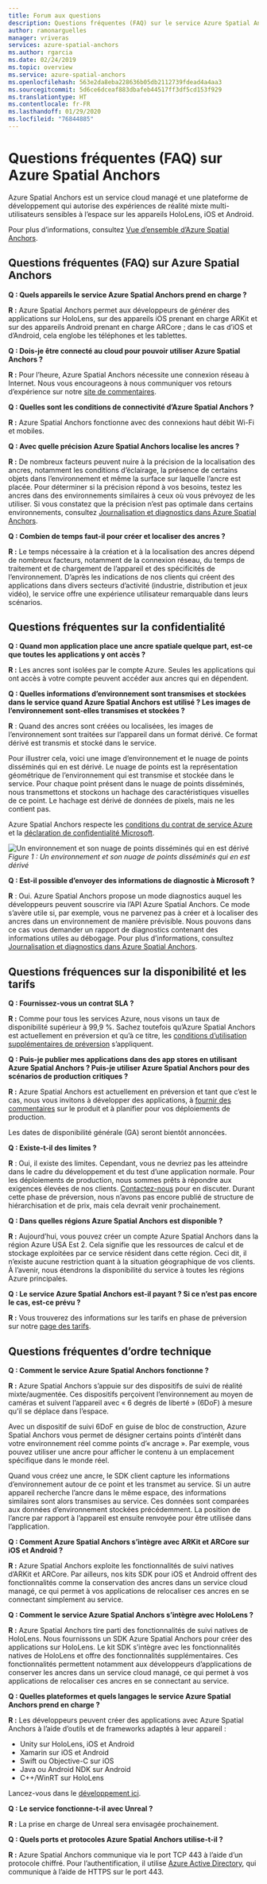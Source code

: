 ```yaml
---
title: Forum aux questions
description: Questions fréquentes (FAQ) sur le service Azure Spatial Anchors
author: ramonarguelles
manager: vriveras
services: azure-spatial-anchors
ms.author: rgarcia
ms.date: 02/24/2019
ms.topic: overview
ms.service: azure-spatial-anchors
ms.openlocfilehash: 563e2da8eba228636b05db2112739fdead4a4aa3
ms.sourcegitcommit: 5d6ce6dceaf883dbafeb44517ff3df5cd153f929
ms.translationtype: HT
ms.contentlocale: fr-FR
ms.lasthandoff: 01/29/2020
ms.locfileid: "76844885"
---
```

# <a name="frequently-asked-questions-about-azure-spatial-anchors"></a>Questions fréquentes (FAQ) sur Azure Spatial Anchors

Azure Spatial Anchors est un service cloud managé et une plateforme de développement qui autorise des expériences de réalité mixte multi-utilisateurs sensibles à l’espace sur les appareils HoloLens, iOS et Android.

Pour plus d’informations, consultez [Vue d’ensemble d’Azure Spatial Anchors](overview.md).

## <a name="azure-spatial-anchors-product-faqs"></a>Questions fréquentes (FAQ) sur Azure Spatial Anchors

**Q : Quels appareils le service Azure Spatial Anchors prend en charge ?**

**R :** Azure Spatial Anchors permet aux développeurs de générer des applications sur HoloLens, sur des appareils iOS prenant en charge ARKit et sur des appareils Android prenant en charge ARCore ; dans le cas d’iOS et d’Android, cela englobe les téléphones et les tablettes.

**Q : Dois-je être connecté au cloud pour pouvoir utiliser Azure Spatial Anchors ?**

**R :** Pour l’heure, Azure Spatial Anchors nécessite une connexion réseau à Internet. Nous vous encourageons à nous communiquer vos retours d’expérience sur notre [site de commentaires](https://feedback.azure.com/forums/919252-azure-spatial-anchors).

**Q : Quelles sont les conditions de connectivité d’Azure Spatial Anchors ?**

**R :** Azure Spatial Anchors fonctionne avec des connexions haut débit Wi-Fi et mobiles.

**Q : Avec quelle précision Azure Spatial Anchors localise les ancres ?**

**R :** De nombreux facteurs peuvent nuire à la précision de la localisation des ancres, notamment les conditions d’éclairage, la présence de certains objets dans l’environnement et même la surface sur laquelle l’ancre est placée. Pour déterminer si la précision répond à vos besoins, testez les ancres dans des environnements similaires à ceux où vous prévoyez de les utiliser. Si vous constatez que la précision n’est pas optimale dans certains environnements, consultez [Journalisation et diagnostics dans Azure Spatial Anchors](./concepts/logging-diagnostics.md).

**Q : Combien de temps faut-il pour créer et localiser des ancres ?**

**R :** Le temps nécessaire à la création et à la localisation des ancres dépend de nombreux facteurs, notamment de la connexion réseau, du temps de traitement et de chargement de l’appareil et des spécificités de l’environnement. D’après les indications de nos clients qui créent des applications dans divers secteurs d’activité (industrie, distribution et jeux vidéo), le service offre une expérience utilisateur remarquable dans leurs scénarios.

## <a name="privacy-faq"></a>Questions fréquentes sur la confidentialité

**Q : Quand mon application place une ancre spatiale quelque part, est-ce que toutes les applications y ont accès ?**

**R :** Les ancres sont isolées par le compte Azure. Seules les applications qui ont accès à votre compte peuvent accéder aux ancres qui en dépendent.

**Q : Quelles informations d’environnement sont transmises et stockées dans le service quand Azure Spatial Anchors est utilisé ? Les images de l’environnement sont-elles transmises et stockées ?**

**R** : Quand des ancres sont créées ou localisées, les images de l’environnement sont traitées sur l’appareil dans un format dérivé. Ce format dérivé est transmis et stocké dans le service.

Pour illustrer cela, voici une image d’environnement et le nuage de points disséminés qui en est dérivé. Le nuage de points est la représentation géométrique de l’environnement qui est transmise et stockée dans le service. Pour chaque point présent dans le nuage de points disséminés, nous transmettons et stockons un hachage des caractéristiques visuelles de ce point. Le hachage est dérivé de données de pixels, mais ne les contient pas.

Azure Spatial Anchors respecte les [conditions du contrat de service Azure](https://go.microsoft.com/fwLink/?LinkID=522330&amp;amp;clcid=0x9) et la [déclaration de confidentialité Microsoft](https://go.microsoft.com/fwlink/?LinkId=521839&amp;clcid=0x409).

![Un environnement et son nuage de points disséminés qui en est dérivé](./media/sparse-point-cloud.png)
*Figure 1 : Un environnement et son nuage de points disséminés qui en est dérivé*


**Q : Est-il possible d’envoyer des informations de diagnostic à Microsoft ?**

**R** : Oui. Azure Spatial Anchors propose un mode diagnostics auquel les développeurs peuvent souscrire via l’API Azure Spatial Anchors. Ce mode s’avère utile si, par exemple, vous ne parvenez pas à créer et à localiser des ancres dans un environnement de manière prévisible. Nous pouvons dans ce cas vous demander un rapport de diagnostics contenant des informations utiles au débogage. Pour plus d’informations, consultez [Journalisation et diagnostics dans Azure Spatial Anchors](./concepts/logging-diagnostics.md).

## <a name="availability-and-pricing-faqs"></a>Questions fréquences sur la disponibilité et les tarifs

**Q : Fournissez-vous un contrat SLA ?**

**R :** Comme pour tous les services Azure, nous visons un taux de disponibilité supérieur à 99,9 %. Sachez toutefois qu’Azure Spatial Anchors est actuellement en préversion et qu’à ce titre, les [conditions d’utilisation supplémentaires de préversion](https://azure.microsoft.com/support/legal/preview-supplemental-terms/) s’appliquent.

**Q : Puis-je publier mes applications dans des app stores en utilisant Azure Spatial Anchors ? Puis-je utiliser Azure Spatial Anchors pour des scénarios de production critiques ?**

**R :** Azure Spatial Anchors est actuellement en préversion et tant que c’est le cas, nous vous invitons à développer des applications, à [fournir des commentaires](https://feedback.azure.com/forums/919252-azure-spatial-anchors) sur le produit et à planifier pour vos déploiements de production.

Les dates de disponibilité générale (GA) seront bientôt annoncées.

**Q : Existe-t-il des limites ?**

**R** : Oui, il existe des limites.  Cependant, vous ne devriez pas les atteindre dans le cadre du développement et du test d’une application normale. Pour les déploiements de production, nous sommes prêts à répondre aux exigences élevées de nos clients. [Contactez-nous](mailto:azuremrs@microsoft.com) pour en discuter. Durant cette phase de préversion, nous n’avons pas encore publié de structure de hiérarchisation et de prix, mais cela devrait venir prochainement.

**Q : Dans quelles régions Azure Spatial Anchors est disponible ?**

**R :** Aujourd’hui, vous pouvez créer un compte Azure Spatial Anchors dans la région Azure USA Est 2. Cela signifie que les ressources de calcul et de stockage exploitées par ce service résident dans cette région. Ceci dit, il n’existe aucune restriction quant à la situation géographique de vos clients. À l’avenir, nous étendrons la disponibilité du service à toutes les régions Azure principales.

**Q : Le service Azure Spatial Anchors est-il payant ? Si ce n’est pas encore le cas, est-ce prévu ?**

**R :** Vous trouverez des informations sur les tarifs en phase de préversion sur notre [page des tarifs](https://azure.microsoft.com/pricing/details/spatial-anchors/).

## <a name="technical-faqs"></a>Questions fréquentes d’ordre technique

**Q : Comment le service Azure Spatial Anchors fonctionne ?**

**R :** Azure Spatial Anchors s’appuie sur des dispositifs de suivi de réalité mixte/augmentée. Ces dispositifs perçoivent l’environnement au moyen de caméras et suivent l’appareil avec « 6 degrés de liberté » (6DoF) à mesure qu’il se déplace dans l’espace.

Avec un dispositif de suivi 6DoF en guise de bloc de construction, Azure Spatial Anchors vous permet de désigner certains points d’intérêt dans votre environnement réel comme points d’« ancrage ». Par exemple, vous pouvez utiliser une ancre pour afficher le contenu à un emplacement spécifique dans le monde réel.

Quand vous créez une ancre, le SDK client capture les informations d’environnement autour de ce point et les transmet au service. Si un autre appareil recherche l’ancre dans le même espace, des informations similaires sont alors transmises au service. Ces données sont comparées aux données d’environnement stockées précédemment. La position de l’ancre par rapport à l’appareil est ensuite renvoyée pour être utilisée dans l’application.

**Q : Comment Azure Spatial Anchors s’intègre avec ARKit et ARCore sur iOS et Android ?**

**R :** Azure Spatial Anchors exploite les fonctionnalités de suivi natives d’ARKit et ARCore. Par ailleurs, nos kits SDK pour iOS et Android offrent des fonctionnalités comme la conservation des ancres dans un service cloud managé, ce qui permet à vos applications de relocaliser ces ancres en se connectant simplement au service.

**Q : Comment le service Azure Spatial Anchors s’intègre avec HoloLens ?**

**R :** Azure Spatial Anchors tire parti des fonctionnalités de suivi natives de HoloLens. Nous fournissons un SDK Azure Spatial Anchors pour créer des applications sur HoloLens. Le kit SDK s’intègre avec les fonctionnalités natives de HoloLens et offre des fonctionnalités supplémentaires. Ces fonctionnalités permettent notamment aux développeurs d’applications de conserver les ancres dans un service cloud managé, ce qui permet à vos applications de relocaliser ces ancres en se connectant au service.

**Q : Quelles plateformes et quels langages le service Azure Spatial Anchors prend en charge ?**

**R :** Les développeurs peuvent créer des applications avec Azure Spatial Anchors à l’aide d’outils et de frameworks adaptés à leur appareil :

- Unity sur HoloLens, iOS et Android
- Xamarin sur iOS et Android
- Swift ou Objective-C sur iOS
- Java ou Android NDK sur Android
- C++/WinRT sur HoloLens

Lancez-vous dans le [développement ici](index.yml).

**Q : Le service fonctionne-t-il avec Unreal ?**

**R :** La prise en charge de Unreal sera envisagée prochainement.

**Q : Quels ports et protocoles Azure Spatial Anchors utilise-t-il ?**

**R :** Azure Spatial Anchors communique via le port TCP 443 à l’aide d’un protocole chiffré. Pour l’authentification, il utilise [Azure Active Directory](https://docs.microsoft.com/azure/active-directory/), qui communique à l’aide de HTTPS sur le port 443.
